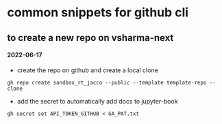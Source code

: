 # common snippets for github cli

## to create a new repo on vsharma-next

#### 2022-06-17

- create the repo on github and create a local clone

```
gh repo create sandbox_rt_jacco --public --template template-repo --clone
```

- add the secret to automatically add docs to jupyter-book

```
gh secret set API_TOKEN_GITHUB < GA_PAT.txt
```
